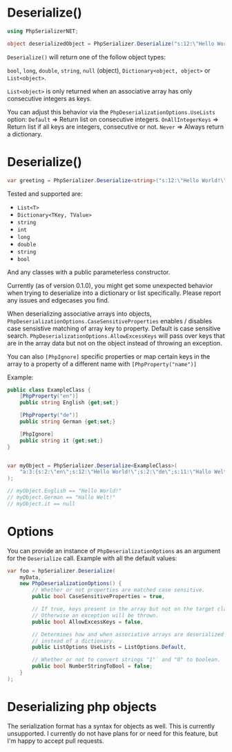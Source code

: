 # Deserialize() 

```c#
using PhpSerializerNET;

object deserializedObject = PhpSerializer.Deserialize("s:12:\"Hello World!\"");
```

`Deserialize()`  will return one of the follow object types:

`bool`, `long`, `double`, `string`, `null` (object), `Dictionary<object, object>` or `List<object>`.

`List<object>` is only returned when an associative array has only consecutive integers as keys. 

You can adjust this behavior via the `PhpDeserializationOptions.UseLists` option:
`Default` => Return list on consecutive integers.
`OnAllIntegerKeys` => Return list if all keys are integers, consecutive or not.
`Never` => Always return a dictionary.

# Deserialize<T>()

```c#
var greeting = PhpSerializer.Deserialize<string>("s:12:\"Hello World!\"");
```

Tested and supported are:
- `List<T>`
- `Dictionary<TKey, TValue>`
- `string`
- `int`
- `long`
- `double`
- `string`
- `bool`

And any classes with a public parameterless constructor.

Currently (as of version 0.1.0), you might get some unexpected behavior when trying to deserialize into a dictionary or list specifically. Please report any issues and edgecases you find. 

When deserializing associative arrays into objects, 
`PhpDeserializationOptions.CaseSensitiveProperties` enables / disables case sensistive matching of array key to property. Default is case sensitive search.
`PhpDeserializationOptions.AllowExcessKeys` will pass over keys that are in the array data but not on the object instead of throwing an exception.

You can also `[PhpIgnore]` specific properties or map certain keys in the array to a property of a different name with `[PhpProperty("name")]`

Example:

```c#
public class ExampleClass {
	[PhpProperty("en")]
	public string English {get;set;}

	[PhpProperty("de")]
	public string German {get;set;}

	[PhpIgnore]
	public string it {get;set;}
}


var myObject = PhpSerializer.Deserialize<ExampleClass>(
	"a:3:{s:2:\"en\";s:12:\"Hello World!\";s:2:\"de\";s:11:\"Hallo Welt!\";s:2:\"it\";s:11:\"Ciao mondo!\";}"
);

// myObject.English == "Hello World!"
// myObject.German == "Hallo Welt!"
// myObject.it == null
```

# Options

You can provide an instance of `PhpDeserializationOptions` as an argument for the `Deserialize` call. 
Example with all the default values:

```c#
var foo = hpSerializer.Deserialize(
	myData, 
	new PhpDeserializationOptions() {
		// Whether or not properties are matched case sensitive.
		public bool CaseSensitiveProperties = true,

		// If true, keys present in the array but not on the target class will be ignored.
		// Otherwise an exception will be thrown.
		public bool AllowExcessKeys = false,

		// Determines how and when associative arrays are deserialized into System.Collections.Generic.List<object>
		// instead of a dictionary.
		public ListOptions UseLists = ListOptions.Default,

		// Whether or not to convert strings "1"` and "0" to boolean.
		public bool NumberStringToBool = false;
	}
);
```

# Deserializing php objects

The serialization format has a syntax for objects as well. This is currently unsupported. I currently do not have plans for or need for this feature, but I'm happy to accept pull requests.